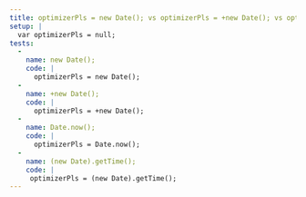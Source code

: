```yaml
---
title: optimizerPls = new Date(); vs optimizerPls = +new Date(); vs optimizerPls = Date.now(); vs optimizerPls = (new Date).getTime();
setup: |
  var optimizerPls = null;
tests:
  -
    name: new Date();
    code: |
      optimizerPls = new Date();
  -
    name: +new Date();
    code: |
      optimizerPls = +new Date();
  -
    name: Date.now();
    code: |
      optimizerPls = Date.now();
  -
    name: (new Date).getTime();
    code: |
     optimizerPls = (new Date).getTime();
---
```


